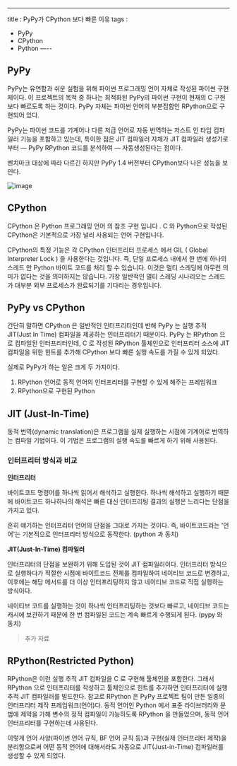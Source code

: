 ---
title : PyPy가 CPython 보다 빠른 이유
tags :
- PyPy
- CPython
- Python
—--

## PyPy

PyPy는 유연함과 쉬운 실험을 위해 파이썬 프로그래밍 언어 자체로 작성된 파이썬 구현체이다. 이 프로젝트의 목적 중 하나는 최적화된 PyPy의 파이썬 구현이 현재의 C 구현보다 빠르도록 하는 것이다. PyPy 자체는 파이썬 언어의 부분집합인 RPython으로 구현되어 있다.

PyPy는 파이썬 코드를 기계어나 다른 저급 언어로 자동 번역하는 저스트 인 타임 컴파일러 기능을 포함하고 있는데, 특이한 점은 JIT 컴파일러 자체가 JIT 컴파일러 생성기로부터 — PyPy RPython 코드를 분석하여 — 자동생성된다는 점이다.

벤치마크 대상에 따라 다르긴 하지만 PyPy 1.4 버전부터 CPython보다 나은 성능을 보인다.

![image](https://user-images.githubusercontent.com/44635266/69623825-e57c1d80-1086-11ea-9324-23c56fa65b7f.png)

## CPython

CPython 은 Python 프로그래밍 언어 의 참조 구현 입니다 . C 와 Python으로 작성된 CPython은 기본적으로 가장 널리 사용되는 언어 구현입니다.

CPython의 특정 기능은 각 CPython 인터프리터 프로세스 에서 GIL ( Global Interpreter Lock ) 을 사용한다는 것입니다. 즉, 단일 프로세스 내에서 한 번에 하나의 스레드 만 Python 바이트 코드를 처리 할 수 있습니다. 이것은 멀티 스레딩에 아무런 의미가 없다는 것을 의미하지는 않습니다. 가장 일반적인 멀티 스레딩 시나리오는 스레드가 대부분 외부 프로세스가 완료되기를 기다리는 경우입니다.

## PyPy vs CPython

간단히 말하면 CPython 은 일반적인 인터프리터인데 반해 PyPy 는 실행 추적 JIT(Just In Time) 컴파일을 제공하는 인터프리터기 때문이다. PyPy 는 RPython 으로 컴파일된 인터프리터인데, C 로 작성된 RPython 툴체인으로 인터프리터 소스에 JIT 컴파일을 위한 힌트를 추가해 CPython 보다 빠른 실행 속도를 가질 수 있게 되었다.

실제로 PyPy가 하는 일은 크게 두 가지이다.

1. RPython 언어로 동적 언어의 인터프리터를 구현할 수 있게 해주는 프레임워크
2. RPython으로 구현된 Python

## JIT (Just-In-Time)

동적 번역(dynamic translation)은 프로그램을 실제 실행하는 시점에 기계어로 번역하는 컴파일 기법이다. 이 기법은 프로그램의 실행 속도를 빠르게 하기 위해 사용된다.

### 인터프리터 방식과 비교

**인터프리터**

바이트코드 명령어를 하나씩 읽어서 해석하고 실행한다. 하나씩 해석하고 실행하기 때문에 바이트코드 하나하나의 해석은 빠른 대신 인터프리팅 결과의 실행은 느리다는 단점을 가지고 있다.

흔히 얘기하는 인터프리터 언어의 단점을 그대로 가지는 것이다. 즉, 바이트코드라는 '언어'는 기본적으로 인터프리터 방식으로 동작한다.  (python 과 동치)

**JIT(Just-In-Time) 컴파일러**

인터프리터의 단점을 보완하기 위해 도입된 것이 JIT 컴파일러이다. 인터프리터 방식으로 실행하다가 적절한 시점에 바이트코드 전체를 컴파일하여 네이티브 코드로 변경하고, 이후에는 해당 메서드를 더 이상 인터프리팅하지 않고 네이티브 코드로 직접 실행하는 방식이다.

네이티브 코드를 실행하는 것이 하나씩 인터프리팅하는 것보다 빠르고, 네이티브 코드는 캐시에 보관하기 때문에 한 번 컴파일된 코드는 계속 빠르게 수행되게 된다. (pypy 와 동치) 

> 추가 자료

## RPython(Restricted Python)

RPython은 이런 실행 추적 JIT 컴파일을 C 로 구현해 툴체인을 포함한다. 그래서 RPython 으로 인터프리터를 작성하고 툴체인으로 힌트를 추가하면 인터프리터에 실행추적 JIT 컴파일러를 빌드한다. 참고로 RPython 은 PyPy 프로젝트 팀이 만든 일종의 인터프리터 제작 프레임워크(언어)다. 동적 언어인 Python 에서 표준 라이브러리와 문법에 제약을 가해 변수의 정적 컴파일이 가능하도록 RPython 을 만들었으며, 동적 언어 인터프리터를 구현하는데 사용된다.

이렇게 언어 사양(파이썬 언어 규칙, BF 언어 규칙 등)과 구현(실제 인터프리터 제작)을 분리함으로써 어떤 동적 언어에 대해서라도 자동으로 JIT(Just-in-Time) 컴파일러를 생성할 수 있게 되었다.